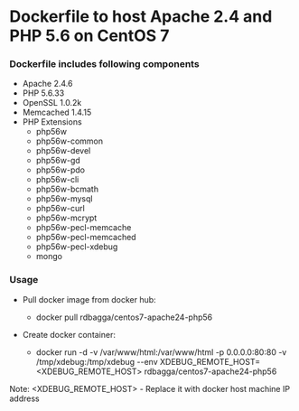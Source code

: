 # Dockerfile to host Apache 2.4 and PHP 5.6 on CentOS 7 #

### Dockerfile includes following components ###

* Apache 2.4.6
* PHP 5.6.33
* OpenSSL 1.0.2k
* Memcached 1.4.15
* PHP Extensions
  * php56w
  * php56w-common
  * php56w-devel
  * php56w-gd
  * php56w-pdo
  * php56w-cli
  * php56w-bcmath
  * php56w-mysql
  * php56w-curl
  * php56w-mcrypt
  * php56w-pecl-memcache
  * php56w-pecl-memcached
  * php56w-pecl-xdebug
  * mongo

### Usage ###

* Pull docker image from docker hub:
  * docker pull rdbagga/centos7-apache24-php56

* Create docker container:
  * docker run -d -v /var/www/html:/var/www/html -p 0.0.0.0:80:80 -v /tmp/xdebug:/tmp/xdebug --env XDEBUG_REMOTE_HOST=<XDEBUG_REMOTE_HOST> rdbagga/centos7-apache24-php56

Note: <XDEBUG_REMOTE_HOST> - Replace it with docker host machine IP address
